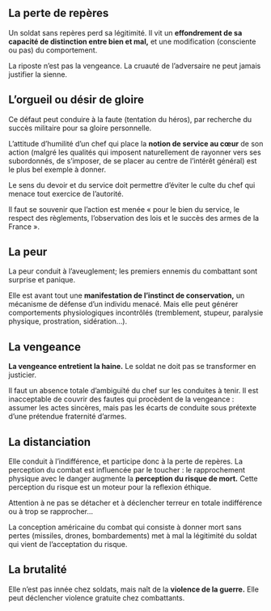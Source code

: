 ## La perte de repères

Un soldat sans repères perd sa légitimité. Il vit un **effondrement de sa capacité de  distinction entre bien et mal,** et une modification (consciente ou pas) du comportement.

La riposte n’est pas la vengeance. La cruauté de l’adversaire ne peut jamais justifier la sienne.

## L’orgueil ou désir de gloire

Ce défaut peut conduire à la faute (tentation du héros), par recherche du succès militaire pour sa gloire personnelle.

L’attitude d’humilité d’un chef qui place la **notion de service au cœur** de son action (malgré les qualités qui imposent naturellement de rayonner vers ses subordonnés, de s’imposer, de se placer au centre de l’intérêt général)  est le plus bel exemple à donner.

Le sens du devoir et du service doit permettre d’éviter le culte du chef qui menace tout exercice de l’autorité. 

Il faut se souvenir que l’action est menée « pour le bien du service, le respect des règlements, l’observation des lois et le succès des armes de la France ».

## La peur

La peur conduit à l’aveuglement; les premiers ennemis du combattant sont surprise et panique.

Elle est avant tout une **manifestation de l’instinct de conservation,** un mécanisme de défense d’un individu menacé. Mais elle peut générer comportements physiologiques incontrôlés (tremblement, stupeur, paralysie physique, prostration, sidération…).

## La vengeance

**La vengeance entretient la haine.** Le soldat ne doit pas se transformer en justicier.

Il faut un absence totale d’ambiguïté du chef sur les conduites à tenir. Il est inacceptable de couvrir des fautes qui procèdent de la vengeance : assumer les actes sincères, mais pas les écarts de conduite sous prétexte d’une prétendue fraternité d’armes.

## La distanciation

Elle conduit à l’indifférence, et participe donc à la perte de repères. La perception du combat est influencée par le toucher : le rapprochement physique avec le danger augmente la **perception du risque de mort.** Cette perception du risque est un moteur pour la reflexion éthique.

Attention à ne pas se détacher et à déclencher terreur en totale indifférence ou à trop se rapprocher…

La conception américaine du combat qui consiste à donner mort sans pertes (missiles, drones, bombardements) met à mal la légitimité du soldat qui vient de l’acceptation du risque.

## La brutalité

Elle n’est pas innée chez soldats, mais naît de la **violence de la guerre.** Elle peut déclencher violence gratuite chez combattants.